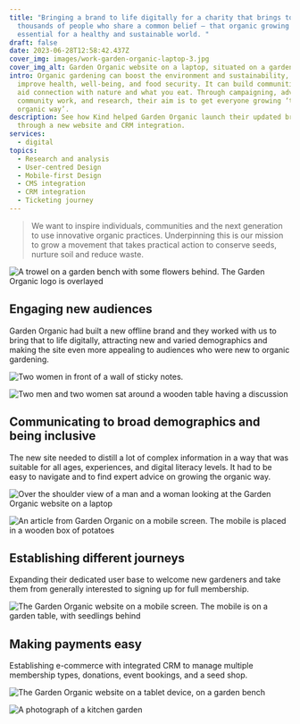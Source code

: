```yaml
---
title: "Bringing a brand to life digitally for a charity that brings together
  thousands of people who share a common belief – that organic growing is
  essential for a healthy and sustainable world. "
draft: false
date: 2023-06-28T12:58:42.437Z
cover_img: images/work-garden-organic-laptop-3.jpg
cover_img_alt: Garden Organic website on a laptop, situated on a garden table.
intro: Organic gardening can boost the environment and sustainability, and
  improve health, well-being, and food security. It can build communities and
  aid connection with nature and what you eat. Through campaigning, advice,
  community work, and research, their aim is to get everyone growing ‘the
  organic way’.
description: See how Kind helped Garden Organic launch their updated brand
  through a new website and CRM integration.
services:
  - digital
topics:
  - Research and analysis
  - User-centred Design
  - Mobile-first Design
  - CMS integration
  - CRM integration
  - Ticketing journey
---
```

> We want to inspire individuals, communities and the next generation to use innovative organic practices. Underpinning this is our mission to grow a movement that takes practical action to conserve seeds, nurture soil and reduce waste.

![A trowel on a garden bench with some flowers behind. The Garden Organic logo is overlayed](../images/work-header-garden-organic.jpg)

## Engaging new audiences

Garden Organic had built a new offline brand and they worked with us to bring that to life digitally, attracting new and varied demographics and making the site even more appealing to audiences who were new to organic gardening. 

![Two women in front of a wall of sticky notes.](../images/work-garden-organic-discovery.jpg)

![Two men and two women sat around a wooden table having a discussion](../images/work-garden-organic-kind-team.jpg)

## Communicating to broad demographics and being inclusive

The new site needed to distill a lot of complex information in a way that was suitable for all ages, experiences, and digital literacy levels. It had to be easy to navigate and to find expert advice on growing the organic way.

![Over the shoulder view of a man and a woman looking at the Garden Organic website on a laptop](../images/work-garden-organic-laptop-jess-seth.jpg)

![An article from Garden Organic on a mobile screen. The mobile is placed in a wooden box of potatoes](../images/work-garden-organic-phone-3.jpg)

## Establishing different journeys

Expanding their dedicated user base to welcome new gardeners and take them from generally interested to signing up for full membership. 

![The Garden Organic website on a mobile screen. The mobile is on a garden table, with seedlings behind](../images/work-garden-organic-phone.jpg)

## Making payments easy

Establishing e-commerce with integrated CRM to manage multiple membership types, donations, event bookings, and a seed shop.

![The Garden Organic website on a tablet device, on a garden bench](../images/work-garden-organic-tablet-2.jpg)

![A photograph of a kitchen garden](../images/work-garden-organic-garden.jpg)